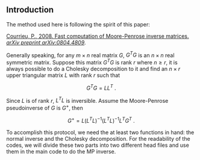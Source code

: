 ## Introduction

The method used here is following the spirit of this paper:

[Courrieu, P., 2008. Fast computation of Moore-Penrose inverse matrices. *arXiv preprint arXiv:0804.4809*](https://arxiv.org/abs/0804.4809).

Generally speaking, for any $m \times n$ real matrix $G$, $G^{T}G$ is an $n \times n$ real symmetric matrix. Suppose this matrix $G^{T}G$ is rank $r$ where $n \geqslant r$, it is always possible to do a Cholesky decomposition to it and find an $n \times r$ upper triangular matrix $L$ with rank $r$ such that

$$G^{T}G = LL^{T}\ .$$

Since $L$ is of rank $r$, $L^{T}L$ is inversible. Assume the Moore-Penrose pseudoinverse of $G$ is $G^{+}$, then

$$G^{+} = L (L^{T}L)^{-1} (L^{T}L)^{-1} L^{T} G^{T}\ .$$

To accomplish this protocol, we need the at least two functions in hand: the normal inverse and the Cholesky decomposition. For the readability of the codes, we will divide these two parts into two different head files and use them in the main code to do the MP inverse.

 

